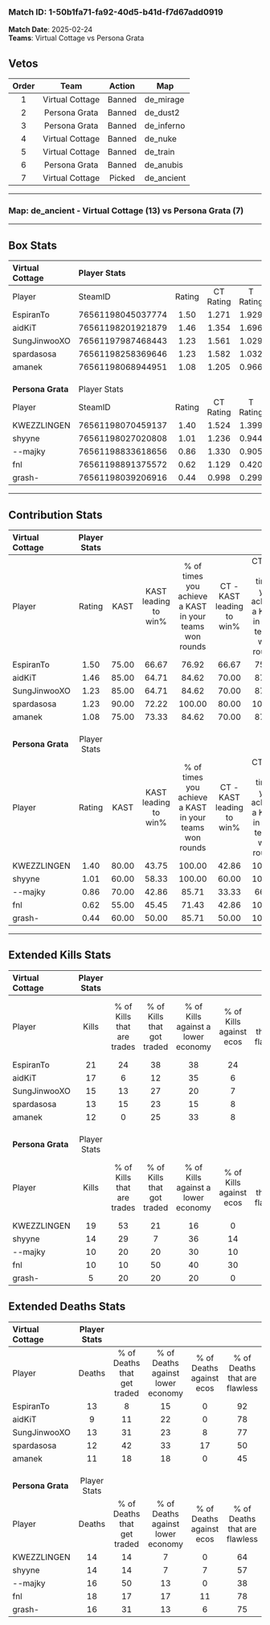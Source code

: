 ### Match ID: 1-50b1fa71-fa92-40d5-b41d-f7d67add0919  
**Match Date**: 2025-02-24  
**Teams**: Virtual Cottage vs Persona Grata  

## Vetos  

| Order | Team | Action | Map |
| :---: | :--: | :----: | --- |
| 1 | Virtual Cottage | Banned | de_mirage |
| 2 | Persona Grata | Banned | de_dust2 |
| 3 | Persona Grata | Banned | de_inferno |
| 4 | Virtual Cottage | Banned | de_nuke |
| 5 | Virtual Cottage | Banned | de_train |
| 6 | Persona Grata | Banned | de_anubis |
| 7 | Virtual Cottage | Picked | de_ancient |

---  

### **Map**: de_ancient - Virtual Cottage (13) vs Persona Grata (7)  
---  

## Box Stats  

| **Virtual Cottage** | Player Stats      |        |           |          |       |      |       |         |        |      |     |
| :- | :- | :-: | :-: | :-: | :-: | :-: | :-: | :-: | :-: | :-: | :-: |
| Player              | SteamID           | Rating | CT Rating | T Rating | KAST  | ADR  | Kills | Assists | Deaths | K/D  | HS% |
| EspiranTo           | 76561198045037774 |  1.50  |   1.271   |  1.929   | 75.00 | 99.0 |  21   |    3    |   13   | 1.62 | 71  |
| aidKiT              | 76561198201921879 |  1.46  |   1.354   |  1.696   | 85.00 | 83.6 |  17   |    4    |   9    | 1.89 | 41  |
| SungJinwooXO        | 76561197987468443 |  1.23  |   1.561   |  1.029   | 85.00 | 72.2 |  15   |    3    |   13   | 1.15 | 53  |
| spardasosa          | 76561198258369646 |  1.23  |   1.582   |  1.032   | 90.00 | 75.5 |  13   |    5    |   12   | 1.08 | 38  |
| amanek              | 76561198068944951 |  1.08  |   1.205   |  0.966   | 75.00 | 68.3 |  12   |    6    |   11   | 1.09 | 66  |
|                     |                   |        |           |          |       |      |       |         |        |      |     |
|                     |                   |        |           |          |       |      |       |         |        |      |     |
|                     |                   |        |           |          |       |      |       |         |        |      |     |
| **Persona Grata**   | Player Stats      |        |           |          |       |      |       |         |        |      |     |
| Player              | SteamID           | Rating | CT Rating | T Rating | KAST  | ADR  | Kills | Assists | Deaths | K/D  | HS% |
| KWEZZLINGEN         | 76561198070459137 |  1.40  |   1.524   |  1.399   | 80.00 | 84.9 |  19   |    6    |   14   | 1.36 | 52  |
| shyyne              | 76561198027020808 |  1.01  |   1.236   |  0.944   | 60.00 | 78.2 |  14   |    5    |   14   | 1.00 | 42  |
| --majky             | 76561198833618656 |  0.86  |   1.330   |  0.905   | 70.00 | 75.4 |  10   |    8    |   16   | 0.63 | 70  |
| fnl                 | 76561198891375572 |  0.62  |   1.129   |  0.420   | 55.00 | 58.9 |  10   |    4    |   18   | 0.56 | 60  |
| grash-              | 76561198039206916 |  0.44  |   0.998   |  0.299   | 60.00 | 39.8 |   5   |    5    |   16   | 0.31 | 40  |
---  

## Contribution Stats  

| **Virtual Cottage** | Player Stats |       |                      |                                                        |                           |                                                             |                          |                                                            |
| :- | :-: | :-: | :-: | :-: | :-: | :-: | :-: | :-: |
| Player              |    Rating    | KAST  | KAST leading to win% | % of times you achieve a KAST in your teams won rounds | CT - KAST leading to win% | CT - % of times you achieve a KAST in your teams won rounds | T - KAST leading to win% | T - % of times you achieve a KAST in your teams won rounds |
| EspiranTo           |     1.50     | 75.00 |        66.67         |                         76.92                          |           66.67           |                            75.00                            |          66.67           |                           80.00                            |
| aidKiT              |     1.46     | 85.00 |        64.71         |                         84.62                          |           70.00           |                            87.50                            |          57.14           |                           80.00                            |
| SungJinwooXO        |     1.23     | 85.00 |        64.71         |                         84.62                          |           70.00           |                            87.50                            |          57.14           |                           80.00                            |
| spardasosa          |     1.23     | 90.00 |        72.22         |                         100.00                         |           80.00           |                           100.00                            |          62.50           |                           100.00                           |
| amanek              |     1.08     | 75.00 |        73.33         |                         84.62                          |           70.00           |                            87.50                            |          80.00           |                           80.00                            |
|                     |              |       |                      |                                                        |                           |                                                             |                          |                                                            |
|                     |              |       |                      |                                                        |                           |                                                             |                          |                                                            |
|                     |              |       |                      |                                                        |                           |                                                             |                          |                                                            |
| **Persona Grata**   | Player Stats |       |                      |                                                        |                           |                                                             |                          |                                                            |
| Player              |    Rating    | KAST  | KAST leading to win% | % of times you achieve a KAST in your teams won rounds | CT - KAST leading to win% | CT - % of times you achieve a KAST in your teams won rounds | T - KAST leading to win% | T - % of times you achieve a KAST in your teams won rounds |
| KWEZZLINGEN         |     1.40     | 80.00 |        43.75         |                         100.00                         |           42.86           |                           100.00                            |          44.44           |                           100.00                           |
| shyyne              |     1.01     | 60.00 |        58.33         |                         100.00                         |           60.00           |                           100.00                            |          57.14           |                           100.00                           |
| --majky             |     0.86     | 70.00 |        42.86         |                         85.71                          |           33.33           |                            66.67                            |          50.00           |                           100.00                           |
| fnl                 |     0.62     | 55.00 |        45.45         |                         71.43                          |           42.86           |                           100.00                            |          50.00           |                           50.00                            |
| grash-              |     0.44     | 60.00 |        50.00         |                         85.71                          |           50.00           |                           100.00                            |          50.00           |                           75.00                            |
---  

## Extended Kills Stats  

| **Virtual Cottage** | Player Stats |                            |                            |                                    |                         |                              |                                 |                                       |                    |           |
| :- | :-: | :-: | :-: | :-: | :-: | :-: | :-: | :-: | :-: | :-: |
| Player              |    Kills     | % of Kills that are trades | % of Kills that got traded | % of Kills against a lower economy | % of Kills against ecos | % of Kills that are flawless | % of Kills that are close duels | % of Kills that are assisted by flash | Pistol Round Kills | AWP Kills |
| EspiranTo           |      21      |             24             |             38             |                 38                 |           24            |              57              |                0                |                   5                   |         4          |     0     |
| aidKiT              |      17      |             6              |             12             |                 35                 |            6            |              71              |                0                |                   0                   |         0          |    10     |
| SungJinwooXO        |      15      |             13             |             27             |                 20                 |            7            |              67              |                7                |                   0                   |         0          |     0     |
| spardasosa          |      13      |             15             |             23             |                 15                 |            8            |              54              |                8                |                   0                   |         0          |     0     |
| amanek              |      12      |             0              |             25             |                 33                 |            8            |              67              |               17                |                   0                   |         1          |     0     |
|                     |              |                            |                            |                                    |                         |                              |                                 |                                       |                    |           |
|                     |              |                            |                            |                                    |                         |                              |                                 |                                       |                    |           |
|                     |              |                            |                            |                                    |                         |                              |                                 |                                       |                    |           |
| **Persona Grata**   | Player Stats |                            |                            |                                    |                         |                              |                                 |                                       |                    |           |
| Player              |    Kills     | % of Kills that are trades | % of Kills that got traded | % of Kills against a lower economy | % of Kills against ecos | % of Kills that are flawless | % of Kills that are close duels | % of Kills that are assisted by flash | Pistol Round Kills | AWP Kills |
| KWEZZLINGEN         |      19      |             53             |             21             |                 16                 |            0            |              79              |                5                |                   0                   |         2          |     0     |
| shyyne              |      14      |             29             |             7              |                 36                 |           14            |              57              |                0                |                   7                   |         3          |     6     |
| --majky             |      10      |             20             |             20             |                 30                 |           10            |              60              |                0                |                  30                   |         0          |     0     |
| fnl                 |      10      |             10             |             50             |                 40                 |           30            |              50              |               10                |                  20                   |         3          |     0     |
| grash-              |      5       |             20             |             20             |                 20                 |            0            |             100              |                0                |                  20                   |         0          |     0     |
## Extended Deaths Stats  

| **Virtual Cottage** | Player Stats |                             |                                   |                          |                               |                            |                           |               |
| :- | :-: | :-: | :-: | :-: | :-: | :-: | :-: | :-: |
| Player              |    Deaths    | % of Deaths that get traded | % of Deaths against lower economy | % of Deaths against ecos | % of Deaths that are flawless | % of Deaths that are close | % of Deaths while blinded | Deaths to AWP |
| EspiranTo           |      13      |              8              |                15                 |            0             |              92               |             0              |            23             |       2       |
| aidKiT              |      9       |             11              |                22                 |            0             |              78               |             0              |            11             |       2       |
| SungJinwooXO        |      13      |             31              |                23                 |            8             |              77               |             0              |             8             |       1       |
| spardasosa          |      12      |             42              |                33                 |            17            |              50               |             8              |            17             |       0       |
| amanek              |      11      |             18              |                18                 |            0             |              45               |             9              |             0             |       1       |
|                     |              |                             |                                   |                          |                               |                            |                           |               |
|                     |              |                             |                                   |                          |                               |                            |                           |               |
|                     |              |                             |                                   |                          |                               |                            |                           |               |
| **Persona Grata**   | Player Stats |                             |                                   |                          |                               |                            |                           |               |
| Player              |    Deaths    | % of Deaths that get traded | % of Deaths against lower economy | % of Deaths against ecos | % of Deaths that are flawless | % of Deaths that are close | % of Deaths while blinded | Deaths to AWP |
| KWEZZLINGEN         |      14      |             14              |                 7                 |            0             |              64               |             14             |             7             |       2       |
| shyyne              |      14      |             14              |                 7                 |            7             |              57               |             0              |             0             |       3       |
| --majky             |      16      |             50              |                13                 |            0             |              38               |             6              |             0             |       2       |
| fnl                 |      18      |             17              |                17                 |            11            |              78               |             0              |             0             |       2       |
| grash-              |      16      |             31              |                13                 |            6             |              75               |             6              |             0             |       1       |
